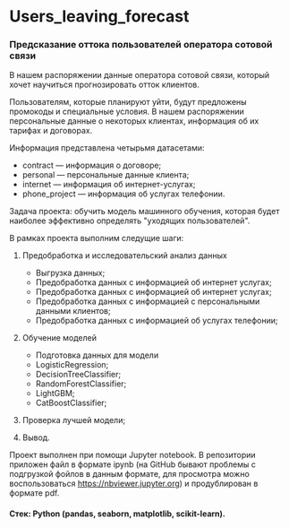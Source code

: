 # Users_leaving_forecast
### Предсказание оттока пользователей оператора сотовой связи

В нашем распоряжении данные оператора сотовой связи, который хочет научиться прогнозировать отток клиентов. 

Пользователям, которые планируют уйти, будут предложены промокоды и специальные условия. 
В нашем распоряжении персональные данные о некоторых клиентах, информация об их тарифах и договорах.

Информация представлена четырьмя датасетами:
   - contract — информация о договоре;
   - personal — персональные данные клиента;
   - internet — информация об интернет-услугах;
   - phone_project — информация об услугах телефонии.

Задача проекта: обучить модель машинного обучения, которая будет наиболее эффективно определять "уходящих пользователей".

В рамках проекта выполним следущие шаги: 

1. Предобработка и исследовательский анализ  данных
    - Выгрузка данных;
    - Предобработка данных с информацией об интернет услугах;
    - Предобработка данных с информацией об интернет услугах;
    - Предобработка данных с информацией с персональными данными клиентов;
    - Предобработка данных с информацией об услугах телефонии;

2. Обучение моделей
    - Подготовка данных для модели
    - LogisticRegression;
    - DecisionTreeClassifier;
    - RandomForestClassifier;
    - LightGBM;
    - CatBoostClassifier;
3. Проверка лучшей модели;
4. Вывод.

Проект выполнен при помощи Jupyter notebook. В репозитории приложен файл в формате ipynb (на GitHub бывают проблемы с подгрузкой фойлов в данным формате, для просмотра можно воспользоваться https://nbviewer.jupyter.org) и продублирован в формате pdf.

#### Стек: Python (pandas, seaborn, matplotlib, scikit-learn).
